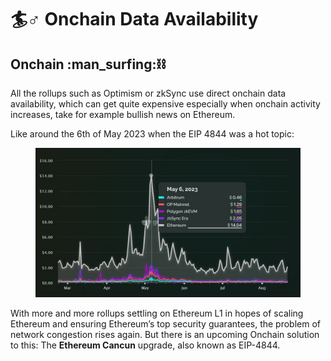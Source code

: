# 🏄♂ Onchain Data Availability

## Onchain :man\_surfing::chains:

All the rollups such as Optimism or zkSync use direct onchain data availability, which can get quite expensive especially when onchain activity increases, take for example bullish news on Ethereum.

Like around the 6th of May 2023 when the EIP 4844 was a hot topic:

<figure><img src="../../../.gitbook/assets/F4TSJU2aQAAoPmS.jpeg" alt=""><figcaption></figcaption></figure>

With more and more rollups settling on Ethereum L1 in hopes of scaling Ethereum and ensuring Ethereum’s top security guarantees, the problem of network congestion rises again. But there is an upcoming Onchain solution to this: The **Ethereum Cancun** upgrade, also known as EIP-4844.
